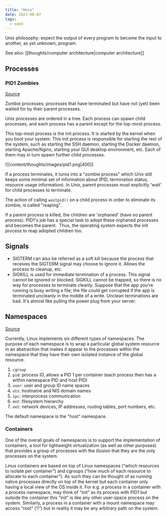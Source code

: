 ```yaml
---
title: "Unix"
date: 2023-06-07
tags:
  - seed
---
```


Unix philosophy: expect the output of every program to become the input to another, as yet unknown, program.

See also: [[thoughts/computer architecture|computer architecture]]

## Processes

### PID1 Zombies

[Source](https://blog.phusion.nl/2015/01/20/docker-and-the-pid-1-zombie-reaping-problem/)

Zombie processes: processes that have terminated but have not (yet) been waited for by their parent processes.

Unix processes are ordered in a tree. Each process can spawn child processes, and each process has a parent except for the top-most process.

This top-most process is the init process. It is started by the kernel when you boot your system. This init process is responsible for starting the rest of the system, such as starting the SSH daemon, starting the Docker daemon, starting Apache/Nginx, starting your GUI desktop environment, etc. Each of them may in turn spawn further child processes.

![[content/thoughts/images/pid1.png|400]]

If a process terminates, it turns into a "zombie process" which Unix still keeps some minimal set of information about (PID, termination status, resource usage information). In Unix, parent processes must explicitly 'wait' for child processes to terminate.

The action of calling `waitpid()` on a child process in order to eliminate its zombie, is called "reaping".

If a parent process is killed, the children are 'orphaned' (have no parent process). PID1's job has a special task to adopt these orphaned processes and becomes the parent.  Thus, the operating system expects the init process to reap adopted children too.

## Signals

- SIGTERM can also be referred as a soft kill because the process that receives the SIGTERM signal may choose to ignore it. Allows the process to cleanup, etc.
- SIGKILL is used for immediate termination of a process. This signal cannot be ignored or blocked. SIGKILL cannot be trapped, so there is no way for processes to terminate cleanly. Suppose that the app you're running is busy writing a file; the file could get corrupted if the app is terminated uncleanly in the middle of a write. Unclean terminations are bad. It's almost like pulling the power plug from your server.

## Namespaces
[Source](https://wizardzines.com/comics/namespaces/)

Currently, Linux implements six different types of namespaces. The purpose of each namespace is to wrap a particular global system resource in an abstraction that makes it appear to the processes within the namespace that they have their own isolated instance of the global resource.

1. `cgroup`
2. `pid`: process ID, allows a PID 1 per container (each process then has a within namespace PID and host PID)
3. `user`: user and group ID name spaces
4. `uts`: hostname and NIS domain names
5. `ipc`: interprocess communication
6. `mnt`: filesystem hierarchy
7. `net`: network devices, IP addresses, routing tables, port numbers, etc.

The default namespace is the "host" namespace.
### Containers
One of the overall goals of namespaces is to support the implementation of containers, a tool for lightweight virtualization (as well as other purposes) that provides a group of processes with the illusion that they are the only processes on the system.

Linux containers are based on top of Linux namespaces (“which resources to isolate per container”) and cgroups (“how much of each resource to allocate to each container”).  As such they can be thought of as running native processes directly on top of the kernel but each container only having a local view of the OS inside it. For e.g. a process in a container with a process namespace, may think of “init” as its process with PID1 but outside the container this “init” is like any other user-space process on the system. Similarly, a process in a container with a mount namespace may access “root” (“/”) but in reality it may be any arbitrary path on the system.